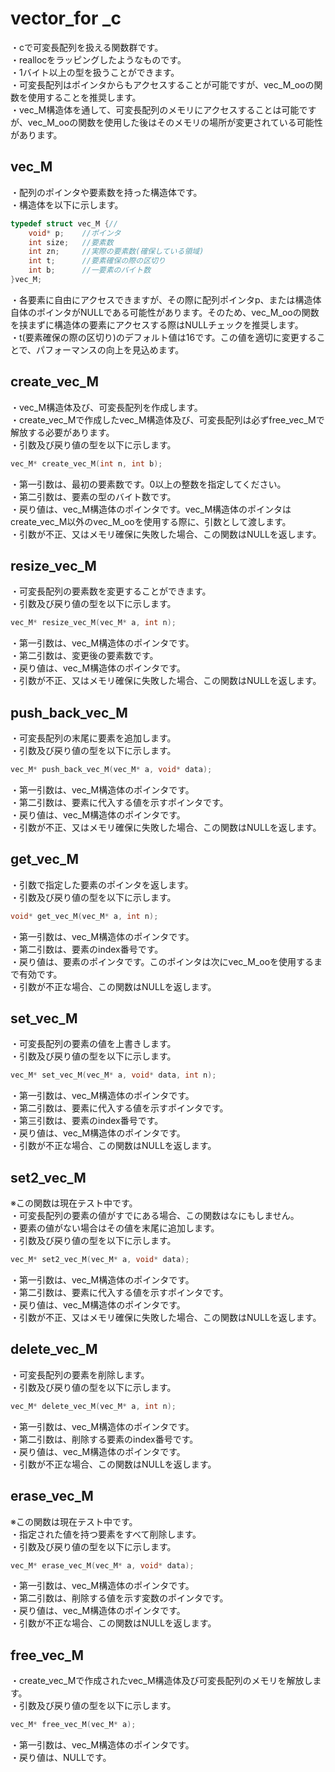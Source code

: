 # vector_for _c
・cで可変長配列を扱える関数群です。<br>
・reallocをラッピングしたようなものです。<br>
・1バイト以上の型を扱うことができます。<br>
・可変長配列はポインタからもアクセスすることが可能ですが、vec_M_ooの関数を使用することを推奨します。<br>
・vec_M構造体を通して、可変長配列のメモリにアクセスすることは可能ですが、vec_M_ooの関数を使用した後はそのメモリの場所が変更されている可能性があります。<br>

## vec_M
・配列のポインタや要素数を持った構造体です。<br>
・構造体を以下に示します。<br>
```c
typedef struct vec_M {//
	void* p;	//ポインタ
	int size;	//要素数
	int zn;		//実際の要素数(確保している領域)
	int t;		//要素確保の際の区切り
	int b;		//一要素のバイト数
}vec_M;
```
・各要素に自由にアクセスできますが、その際に配列ポインタp、または構造体自体のポインタがNULLである可能性があります。そのため、vec_M_ooの関数を挟まずに構造体の要素にアクセスする際はNULLチェックを推奨します。<br>
・t(要素確保の際の区切り)のデフォルト値は16です。この値を適切に変更することで、パフォーマンスの向上を見込めます。<br>

## create_vec_M
・vec_M構造体及び、可変長配列を作成します。<br>
・create_vec_Mで作成したvec_M構造体及び、可変長配列は必ずfree_vec_Mで解放する必要があります。<br>
・引数及び戻り値の型を以下に示します。<br>
```c
vec_M* create_vec_M(int n, int b);
```
・第一引数は、最初の要素数です。0以上の整数を指定してください。<br>
・第二引数は、要素の型のバイト数です。<br>
・戻り値は、vec_M構造体のポインタです。vec_M構造体のポインタはcreate_vec_M以外のvec_M_ooを使用する際に、引数として渡します。<br>
・引数が不正、又はメモリ確保に失敗した場合、この関数はNULLを返します。<br>

## resize_vec_M
・可変長配列の要素数を変更することができます。<br>
・引数及び戻り値の型を以下に示します。<br>
```c
vec_M* resize_vec_M(vec_M* a, int n);
```
・第一引数は、vec_M構造体のポインタです。<br>
・第二引数は、変更後の要素数です。<br>
・戻り値は、vec_M構造体のポインタです。<br>
・引数が不正、又はメモリ確保に失敗した場合、この関数はNULLを返します。<br>

## push_back_vec_M
・可変長配列の末尾に要素を追加します。<br>
・引数及び戻り値の型を以下に示します。<br>
```c
vec_M* push_back_vec_M(vec_M* a, void* data);
```
・第一引数は、vec_M構造体のポインタです。<br>
・第二引数は、要素に代入する値を示すポインタです。<br>
・戻り値は、vec_M構造体のポインタです。<br>
・引数が不正、又はメモリ確保に失敗した場合、この関数はNULLを返します。<br>

## get_vec_M
・引数で指定した要素のポインタを返します。<br>
・引数及び戻り値の型を以下に示します。<br>
```c
void* get_vec_M(vec_M* a, int n);
```
・第一引数は、vec_M構造体のポインタです。<br>
・第二引数は、要素のindex番号です。<br>
・戻り値は、要素のポインタです。このポインタは次にvec_M_ooを使用するまで有効です。<br>
・引数が不正な場合、この関数はNULLを返します。<br>

## set_vec_M
・可変長配列の要素の値を上書きします。<br>
・引数及び戻り値の型を以下に示します。<br>
```c
vec_M* set_vec_M(vec_M* a, void* data, int n);
```
・第一引数は、vec_M構造体のポインタです。<br>
・第二引数は、要素に代入する値を示すポインタです。<br>
・第三引数は、要素のindex番号です。<br>
・戻り値は、vec_M構造体のポインタです。<br>
・引数が不正な場合、この関数はNULLを返します。<br>

## set2_vec_M
※この関数は現在テスト中です。<br>
・可変長配列の要素の値がすでにある場合、この関数はなにもしません。<br>
・要素の値がない場合はその値を末尾に追加します。<br>
・引数及び戻り値の型を以下に示します。<br>
```c
vec_M* set2_vec_M(vec_M* a, void* data);
```
・第一引数は、vec_M構造体のポインタです。<br>
・第二引数は、要素に代入する値を示すポインタです。<br>
・戻り値は、vec_M構造体のポインタです。<br>
・引数が不正、又はメモリ確保に失敗した場合、この関数はNULLを返します。<br>

## delete_vec_M
・可変長配列の要素を削除します。<br>
・引数及び戻り値の型を以下に示します。<br>
```c
vec_M* delete_vec_M(vec_M* a, int n);
```
・第一引数は、vec_M構造体のポインタです。<br>
・第二引数は、削除する要素のindex番号です。<br>
・戻り値は、vec_M構造体のポインタです。<br>
・引数が不正な場合、この関数はNULLを返します。<br>

## erase_vec_M
※この関数は現在テスト中です。<br>
・指定された値を持つ要素をすべて削除します。<br>
・引数及び戻り値の型を以下に示します。<br>
```c
vec_M* erase_vec_M(vec_M* a, void* data);
```
・第一引数は、vec_M構造体のポインタです。<br>
・第二引数は、削除する値を示す変数のポインタです。<br>
・戻り値は、vec_M構造体のポインタです。<br>
・引数が不正な場合、この関数はNULLを返します。<br>

## free_vec_M
・create_vec_Mで作成されたvec_M構造体及び可変長配列のメモリを解放します。<br>
・引数及び戻り値の型を以下に示します。<br>
```c
vec_M* free_vec_M(vec_M* a);
```
・第一引数は、vec_M構造体のポインタです。<br>
・戻り値は、NULLです。<br>